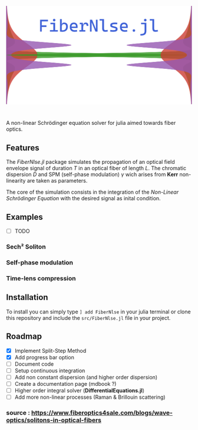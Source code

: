 <p align="center">
<img src="logo.png" />
</p>

# 
 A non-linear Schrödinger equation solver for julia aimed towards fiber optics.

## Features

The *FiberNlse.jl* package simulates the propagation of an optical field envelope signal of duration *T* in an optical fiber of length *L*. The chromatic dispersion *D* and SPM (self-phase modulation) *γ* wich arises from **Kerr** non-linearity are taken as parameters.

The core of the simulation consists in the integration of the *Non-Linear Schrödinger Equation* with the desired signal as inital condition.

## Examples
- [ ] TODO
### Sech² Soliton
### Self-phase modulation
### Time-lens compression

## Installation
To install you can simply type `] add FiberNlse` in your julia terminal or clone this repository and include the `src/FiberNlse.jl` file in your project.

## Roadmap

- [x] Implement Split-Step Method
- [x] Add progress bar option
- [ ] Document code
- [ ] Setup continuous integration
- [ ] Add non constant dispersion (and higher order dispersion)
- [ ] Create a documentation page (mdbook ?)
- [ ] Higher order integral solver (**DifferentialEquations.jl**)
- [ ] Add more non-linear processes (Raman & Brillouin scattering)

### source : https://www.fiberoptics4sale.com/blogs/wave-optics/solitons-in-optical-fibers